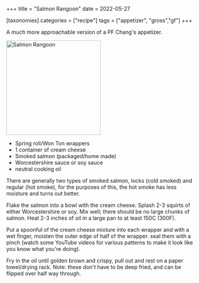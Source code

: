 +++
title = "Salmon Rangoon"
date = 2022-05-27

[taxonomies]
categories = ["recipe"]
tags = ["appetizer", "gross","gf"]
+++

A much more approachable version of a PF Chang's appetizer.

<!-- more -->

<img src="picture1.jpg" alt="Salmon Rangoon" width=250>

- Spring roll/Won Ton wrappers
- 1 container of cream cheese
- Smoked salmon (packaged/home made)
- Worcestershire sauce or soy sauce
- neutral cooking oil


There are generally two types of smoked salmon, locks (cold smoked) and regular (hot smoke), for the purposes of this, the hot smoke has less moisture and turns out better. 

Flake the salmon into a bowl with the cream cheese.
Splash 2-3 squirts of either Worcestershire or soy.  Mix well; there should be no large chunks of
 salmon.  Heat 2-3 inches of oil in a large pan to at least 150C (300F).

Put a spoonful of the cream cheese mixture into each wrapper and with a wet finger,
 moisten the outer edge of half of the wrapper.  seal them with a pinch (watch some YouTube
 videos for various patterns to make it look like you know what you're doing).

Fry in the oil until golden brown and crispy, pull out and rest on a paper towel/drying rack. Note: these don't have to be deep fried, and can be flipped over half way through.

